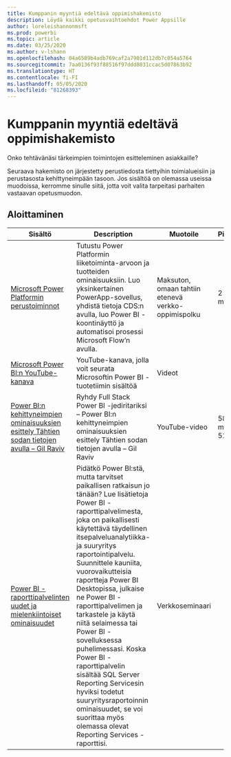 ```yaml
---
title: Kumppanin myyntiä edeltävä oppimishakemisto
description: Löydä kaikki opetusvaihtoehdot Power Appsille
author: loreleishannonmsft
ms.prod: powerbi
ms.topic: article
ms.date: 03/25/2020
ms.author: v-lshann
ms.openlocfilehash: 04a6589b4adb769caf2a7901d112db7c054a5764
ms.sourcegitcommit: 7aa0136f93f88516f97ddd8031ccac5d07863b92
ms.translationtype: HT
ms.contentlocale: fi-FI
ms.lasthandoff: 05/05/2020
ms.locfileid: "81268393"
---
```

# <a name="partner-pre-sales-learning-catalog"></a>Kumppanin myyntiä edeltävä oppimishakemisto

Onko tehtävänäsi tärkeimpien toimintojen esitteleminen asiakkaille? 

Seuraava hakemisto on järjestetty perustiedosta tiettyihin toimialueisiin ja perustasosta kehittyneimpään tasoon. Jos sisältöä on olemassa useissa muodoissa, kerromme sinulle siitä, jotta voit valita tarpeitasi parhaiten vastaavan opetusmuodon.

## <a name="get-started"></a>Aloittaminen<a name="get-started"></a>
| Sisältö  | Description | Muotoile  | Pituus   |
|-------------------------------------------------------------------------------------------------------------------------------------|-------------------------------------------------------------------------------------------------------------------------------------------------------------------------------------------------------------------------------------------------------------------------------------------------------------------------------------------------------------------------------------------------------------------------------------------------------------------------------------------------------------------------------------------------------------------|---------------------------------------|-------------|
| [Microsoft Power Platformin perustoiminnot](https://docs.microsoft.com/learn/paths/power-plat-fundamentals/)   | Tutustu Power Platformin liiketoiminta-arvoon ja tuotteiden ominaisuuksiin. Luo yksinkertainen PowerApp-sovellus, yhdistä tietoja CDS:n avulla, luo Power BI -koontinäyttö ja automatisoi prosessi Microsoft Flow’n avulla.   | Maksuton, omaan tahtiin etenevä verkko-oppimispolku | 2 h 42 min   |
| [Microsoft Power BI:n YouTube-kanava](https://www.youtube.com/user/mspowerbi/videos)                                                 | YouTube-kanava, jolla voit seurata Microsoftin Power BI -tuotetiimin sisältöä  | Videot |             |
| [Power BI:n kehittyneimpien ominaisuuksien esittely Tähtien sodan tietojen avulla – Gil Raviv](https://www.youtube.com/watch?v=r0Qk5V8dvgg) | Ryhdy Full Stack Power BI -jediritariksi – Power BI:n kehittyneimpien ominaisuuksien esittely Tähtien sodan tietojen avulla – Gil Raviv  | YouTube-video   | 58 min 51 s |
| [Power BI -raporttipalvelinten uudet ja mielenkiintoiset ominaisuudet](https://info.microsoft.com/whats-new-powerbi-report-server-ondemand.html)       | Pidätkö Power BI:stä, mutta tarvitset paikallisen ratkaisun jo tänään? Lue lisätietoja Power BI -raporttipalvelimesta, joka on paikallisesti käytettävä täydellinen itsepalveluanalytiikka- ja suuryritys raportointipalvelu. Suunnittele kauniita, vuorovaikutteisia raportteja Power BI Desktopissa, julkaise ne Power BI -raporttipalvelimen ja tarkastele ja käytä niitä selaimessa tai Power BI -sovelluksessa puhelimessasi. Koska Power BI -raporttipalvelin sisältää SQL Server Reporting Servicesin hyviksi todetut suuryritysraportoinnin ominaisuudet, se voi suorittaa myös olemassa olevat Reporting Services -raporttisi. | Verkkoseminaari   |             |